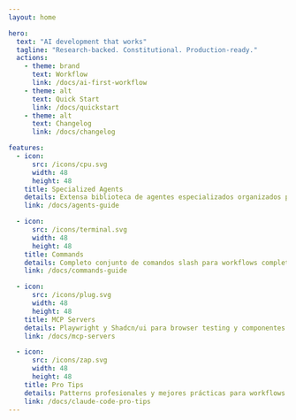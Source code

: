 ```yaml
---
layout: home

hero:
  text: "AI development that works"
  tagline: "Research-backed. Constitutional. Production-ready."
  actions:
    - theme: brand
      text: Workflow
      link: /docs/ai-first-workflow
    - theme: alt
      text: Quick Start
      link: /docs/quickstart
    - theme: alt
      text: Changelog
      link: /docs/changelog

features:
  - icon:
      src: /icons/cpu.svg
      width: 48
      height: 48
    title: Specialized Agents
    details: Extensa biblioteca de agentes especializados organizados por dominio técnico
    link: /docs/agents-guide

  - icon:
      src: /icons/terminal.svg
      width: 48
      height: 48
    title: Commands
    details: Completo conjunto de comandos slash para workflows completos (PRP, SDD, Git/GitHub)
    link: /docs/commands-guide

  - icon:
      src: /icons/plug.svg
      width: 48
      height: 48
    title: MCP Servers
    details: Playwright y Shadcn/ui para browser testing y componentes
    link: /docs/mcp-servers

  - icon:
      src: /icons/zap.svg
      width: 48
      height: 48
    title: Pro Tips
    details: Patterns profesionales y mejores prácticas para workflows AI-First
    link: /docs/claude-code-pro-tips
---
```

